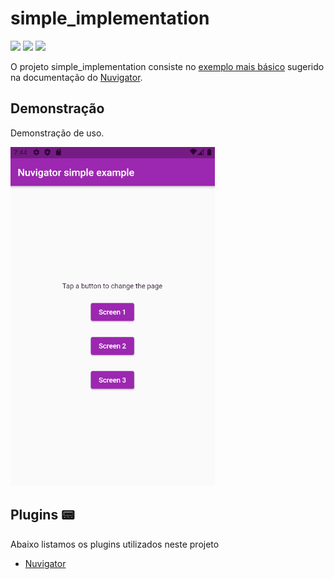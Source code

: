 # simple_implementation

![](https://img.shields.io/badge/-dart-blue?style=flat-square&logo=dart)
![](https://img.shields.io/badge/-flutter-blue?style=flat-square&logo=flutter)
![](https://img.shields.io/badge/-Nuvigator-purple?style=flat-square&logo=Nuvigator)

O projeto simple_implementation consiste no [exemplo mais básico](https://github.com/nubank/nuvigator#quick-start) sugerido na documentação do [Nuvigator](https://github.com/nubank/nuvigator).


## Demonstração

Demonstração de uso.

![](simple_example.gif)

## Plugins 📟

Abaixo listamos os plugins utilizados neste projeto

- [Nuvigator](https://github.com/nubank/nuvigator)